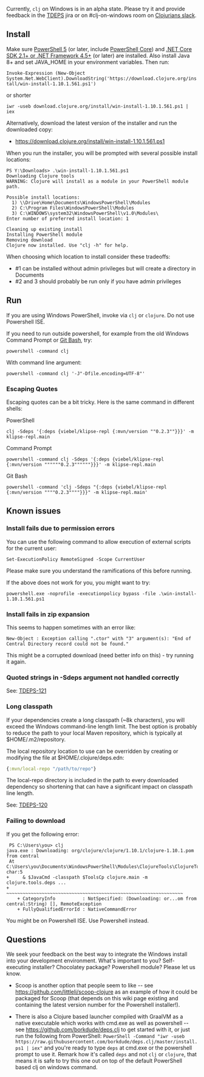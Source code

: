 Currently, `clj` on Windows is in an alpha state. Please try it and provide feedback in the [TDEPS](https://dev.clojure.org/jira/browse/TDEPS) jira or on #clj-on-windows room on [Clojurians slack](http://clojurians.net/).

## Install

Make sure [PowerShell 5](https://aka.ms/wmf5download) (or later, include [PowerShell Core](https://aka.ms/pscore6)) and [.NET Core SDK 2.1+ or .NET Framework 4.5+](https://www.microsoft.com/net/download) (or later) are installed. Also install Java 8+ and set JAVA_HOME in your environment variables. Then run:

`Invoke-Expression (New-Object System.Net.WebClient).DownloadString('https://download.clojure.org/install/win-install-1.10.1.561.ps1')`

or shorter

`iwr -useb download.clojure.org/install/win-install-1.10.1.561.ps1 | iex`

Alternatively, download the latest version of the installer and run the downloaded copy:

* https://download.clojure.org/install/win-install-1.10.1.561.ps1

When you run the installer, you will be prompted with several possible install locations:

```
PS Y:\Downloads> .\win-install-1.10.1.561.ps1
Downloading Clojure tools
WARNING: Clojure will install as a module in your PowerShell module path.

Possible install locations:
  1) \\Drive\Home\Documents\WindowsPowerShell\Modules
  2) C:\Program Files\WindowsPowerShell\Modules
  3) C:\WINDOWS\system32\WindowsPowerShell\v1.0\Modules\
Enter number of preferred install location: 1

Cleaning up existing install
Installing PowerShell module
Removing download
Clojure now installed. Use "clj -h" for help.
```

When choosing which location to install consider these tradeoffs:
* #1 can be installed without admin privileges but will create a directory in Documents
* #2 and 3 should probably be run only if you have admin privileges

## Run
If you are using Windows PowerShell, invoke via `clj` or `clojure`. Do not use Powershell ISE.

If you need to run outside powershell, for example from the old Windows Command Prompt or [Git Bash](https://gitforwindows.org/), try:
```
powershell -command clj 
```
With command line argument:
```
powershell -command clj '-J"-Dfile.encoding=UTF-8"'
```
### Escaping Quotes
Escaping quotes can be a bit tricky. Here is the same command in different shells:

PowerShell 
```
clj -Sdeps '{:deps {viebel/klipse-repl {:mvn/version ""0.2.3""}}}' -m klipse-repl.main
```
Command Prompt 
```
powershell -command clj -Sdeps '{:deps {viebel/klipse-repl {:mvn/version """"""0.2.3""""""}}}' -m klipse-repl.main
```  
Git Bash 
```
powershell -command 'clj -Sdeps "{:deps {viebel/klipse-repl {:mvn/version """"0.2.3""""}}}" -m klipse-repl.main'
```

## Known issues

### Install fails due to permission errors

You can use the following command to allow execution of external scripts for the current user:

```Set-ExecutionPolicy RemoteSigned -Scope CurrentUser```

Please make sure you understand the ramifications of this before running.

If the above does not work for you, you might want to try:

```powershell.exe -noprofile -executionpolicy bypass -file .\win-install-1.10.1.561.ps1```

### Install fails in zip expansion

This seems to happen sometimes with an error like:

```
New-Object : Exception calling ".ctor" with "3" argument(s): "End of Central Directory record could not be found."
```

This might be a corrupted download (need better info on this) - try running it again.

### Quoted strings in -Sdeps argument not handled correctly

See: [TDEPS-121](https://dev.clojure.org/jira/browse/TDEPS-121)

### Long classpath

If your dependencies create a long classpath (~8k characters), you will exceed the Windows command-line length limit. The best option is probably to reduce the path to your local Maven repository, which is typically at $HOME/.m2/repository. 

The local repository location to use can be overridden by creating or modifying the file at $HOME/.clojure/deps.edn:

```clojure
{:mvn/local-repo "/path/to/repo"}
```

The local-repo directory is included in the path to every downloaded dependency so shortening that can have a significant impact on classpath line length.

See:  [TDEPS-120](https://dev.clojure.org/jira/browse/TDEPS-120)

### Failing to download

If you get the following error:
```
 PS C:\Users\you> clj
java.exe : Downloading: org/clojure/clojure/1.10.1/clojure-1.10.1.pom from central 
 At C:\Users\you\Documents\WindowsPowerShell\Modules\ClojureTools\ClojureTools.psm1:304 char:5
+     & $JavaCmd -classpath $ToolsCp clojure.main -m clojure.tools.deps ...
+     ~~~~~~~~~~~~~~~~~~~~~~~~~~~~~~~~~~~~~~~~~~~~~~~~~~~~~~~~~~~~~~~~~
    + CategoryInfo          : NotSpecified: (Downloading: or...om from central:String) [], RemoteException
    + FullyQualifiedErrorId : NativeCommandError 
```
You might be on Powershell ISE. Use Powershell instead.

## Questions

We seek your feedback on the best way to integrate the Windows install into your development environment. What's important to you? Self-executing installer? Chocolatey package? Powershell module? Please let us know.

* Scoop is another option that people seem to like -- see https://github.com/littleli/scoop-clojure as an example of how it could be packaged for Scoop (that depends on this wiki page existing and containing the latest version number for the Powershell installer!).

* There is also a Clojure based launcher compiled with GraalVM as a native executable which works with cmd.exe as well as powershell -- see https://github.com/borkdude/deps.clj to get started with it, or just run the following from PowerShell: `PowerShell -Command "iwr -useb https://raw.githubusercontent.com/borkdude/deps.clj/master/install.ps1 | iex"` and you're ready to type `deps` at cmd.exe or the powershell prompt to use it. Remark how it's called `deps` and not `clj` or `clojure`, that means it is safe to try this one out on top of the default PowerShell based clj on windows command.